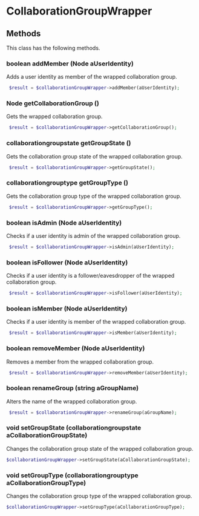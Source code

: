 # CollaborationGroupWrapper


## Methods
This class has the following methods.


### boolean addMember (Node aUserIdentity)
Adds a user identity as member of the wrapped collaboration group.

```php
 $result = $collaborationGroupWrapper->addMember(aUserIdentity);
```


### Node getCollaborationGroup ()
Gets the wrapped collaboration group.

```php
 $result = $collaborationGroupWrapper->getCollaborationGroup();
```


### collaborationgroupstate getGroupState ()
Gets the collaboration group state of the wrapped collaboration group.

```php
 $result = $collaborationGroupWrapper->getGroupState();
```


### collaborationgrouptype getGroupType ()
Gets the collaboration group type of the wrapped collaboration group.

```php
 $result = $collaborationGroupWrapper->getGroupType();
```


### boolean isAdmin (Node aUserIdentity)
Checks if a user identity is admin of the wrapped collaboration group.

```php
 $result = $collaborationGroupWrapper->isAdmin(aUserIdentity);
```


### boolean isFollower (Node aUserIdentity)
Checks if a user identity is a follower/eavesdropper of the wrapped collaboration group.

```php
 $result = $collaborationGroupWrapper->isFollower(aUserIdentity);
```


### boolean isMember (Node aUserIdentity)
Checks if a user identity is member of the wrapped collaboration group.

```php
 $result = $collaborationGroupWrapper->isMember(aUserIdentity);
```


### boolean removeMember (Node aUserIdentity)
Removes a member from the wrapped collaboration group.

```php
 $result = $collaborationGroupWrapper->removeMember(aUserIdentity);
```


### boolean renameGroup (string aGroupName)
Alters the name of the wrapped collaboration group.

```php
 $result = $collaborationGroupWrapper->renameGroup(aGroupName);
```


### void setGroupState (collaborationgroupstate aCollaborationGroupState)
Changes the collaboration group state of the wrapped collaboration group.

```php
$collaborationGroupWrapper->setGroupState(aCollaborationGroupState);
```


### void setGroupType (collaborationgrouptype aCollaborationGroupType)
Changes the collaboration group type of the wrapped collaboration group.

```php
$collaborationGroupWrapper->setGroupType(aCollaborationGroupType);
```

